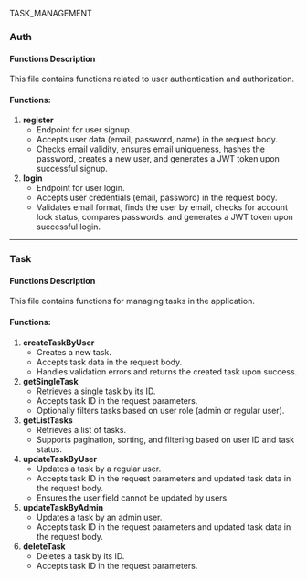 TASK_MANAGEMENT


### Auth

#### Functions Description

This file contains functions related to user authentication and authorization.

#### Functions:

1. **register**
   * Endpoint for user signup.
   * Accepts user data (email, password, name) in the request body.
   * Checks email validity, ensures email uniqueness, hashes the password, creates a new user, and generates a JWT token upon successful signup.
2. **login**
   * Endpoint for user login.
   * Accepts user credentials (email, password) in the request body.
   * Validates email format, finds the user by email, checks for account lock status, compares passwords, and generates a JWT token upon successful login.

---

### Task

#### Functions Description

This file contains functions for managing tasks in the application.

#### Functions:

1. **createTaskByUser**
   * Creates a new task.
   * Accepts task data in the request body.
   * Handles validation errors and returns the created task upon success.
2. **getSingleTask**
   * Retrieves a single task by its ID.
   * Accepts task ID in the request parameters.
   * Optionally filters tasks based on user role (admin or regular user).
3. **getListTasks**
   * Retrieves a list of tasks.
   * Supports pagination, sorting, and filtering based on user ID and task status.
4. **updateTaskByUser**
   * Updates a task by a regular user.
   * Accepts task ID in the request parameters and updated task data in the request body.
   * Ensures the user field cannot be updated by users.
5. **updateTaskByAdmin**
   * Updates a task by an admin user.
   * Accepts task ID in the request parameters and updated task data in the request body.
6. **deleteTask**
   * Deletes a task by its ID.
   * Accepts task ID in the request parameters.
